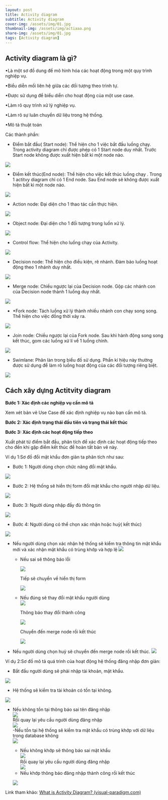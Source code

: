 ```yaml
---
layout: post
title: Activity diagram
subtitle: Activity diagram
cover-img: /assets/img/01.jpg
thumbnail-img: /assets/img/actiaaa.png
share-img: /assets/img/01.jpg
tags: [Activity diagram]
---
```

## Activity diagram là gì?

•Là một sơ đồ dung để mô hình hóa các hoạt động trong một quy trình nghiệp vụ.

•Biểu diễn mối liên hệ giữa các đối tượng theo trình tự.

•Được sử dụng để biểu diễn cho hoạt động của một use case.

•Làm rõ quy trình xử lý nghiệp vụ.

•Làm rõ sự luân chuyển dữ liệu trong hệ thống.

•Mô tả thuật toán

Các thành phần:

* Điểm bắt đầu( Start node): Thể hiện cho 1 việc bắt  đầu luồng chạy. Trong activity diagram chỉ được phép có 1 Start node duy nhất. Trước Start node không được xuất hiện bất kì một node nào.

![](https://raw.githubusercontent.com/anhquan02/anhquan02.github.io/anhquan02/docs/img/Activity/1.png)  

* Điểm kết thúc(End node): Thể hiện cho việc kết thúc luồng chạy . Trong 1 actitvy diagram chỉ có 1 End node. Sau End node sẽ không được xuất hiện bất kì một node nào.

![](https://raw.githubusercontent.com/anhquan02/anhquan02.github.io/anhquan02/docs/img/Activity/2.png)

* Action node: Đại diện cho 1 thao tác cần thực hiện.

![](https://raw.githubusercontent.com/anhquan02/anhquan02.github.io/anhquan02/docs/img/Activity/3.png)

* Object node: Đại diện cho 1 đối tượng trong luồn xử lý.

![](https://raw.githubusercontent.com/anhquan02/anhquan02.github.io/anhquan02/docs/img/Activity/4.png)

* Control flow: Thể hiện cho luồng chạy của Activity.

![](https://raw.githubusercontent.com/anhquan02/anhquan02.github.io/anhquan02/docs/img/Activity/5.png)

* Decision node: Thể hiện cho điều kiện, rẽ nhánh. Đảm bảo luồng hoạt động theo 1 nhánh duy nhất.

![](https://raw.githubusercontent.com/anhquan02/anhquan02.github.io/anhquan02/docs/img/Activity/6.png)

* Merge node: Chiều ngược lại của Decision node. Gộp các nhánh con của Decision node thành 1 luồng duy nhất.

![](https://raw.githubusercontent.com/anhquan02/anhquan02.github.io/anhquan02/docs/img/Activity/7.png)

* *Fork node: Tách luồng xử lý thành nhiều nhánh con chạy song song. Thể hiện cho việc đồng thời xảy ra.

![](https://raw.githubusercontent.com/anhquan02/anhquan02.github.io/anhquan02/docs/img/Activity/8.png)

* Join node: Chiều ngược lại của Fork node. Sau khi hành động song song kết thúc, gom các luồng xử lí về 1 luồng chính.

![](https://raw.githubusercontent.com/anhquan02/anhquan02.github.io/anhquan02/docs/img/Activity/9.png)

* Swimlane: Phân làn trong biểu đồ sử dụng. Phần kí hiệu này thường được sử dụng để làm rõ luồng hoạt động của các đối tượng riêng biệt.

![](https://raw.githubusercontent.com/anhquan02/anhquan02.github.io/anhquan02/docs/img/Activity/10.png)



## Cách xây dựng Actitvity diagram

**Bước 1: Xác định các nghiệp vụ cần mô tả**

Xem xét bản vẽ Use Case  để xác định nghiệp vụ nào bạn cần mô tả.

**Bước 2: Xác định trạng thái đầu tiên và trạng thái kết thúc**

**Bước 3: Xác định các hoạt động tiếp theo**

Xuất phát từ điểm bắt đầu, phân tích để xác định các hoạt động tiếp theo cho đến khi gặp điểm kết thúc để hoàn tất bản vẽ này.

Ví dụ 1:Sơ đồ đổi mật khẩu đơn giản ta phân tích như sau:
* Bước 1: Người dùng chọn chức năng đổi mật khẩu.

![](https://raw.githubusercontent.com/anhquan02/anhquan02.github.io/anhquan02/docs/img/Activity/vidu1/1.png)

* Bước 2: Hệ thống sẽ hiển thị form đổi mật khẩu cho người nhập dữ liệu.

![](https://raw.githubusercontent.com/anhquan02/anhquan02.github.io/anhquan02/docs/img/Activity/vidu1/2.png)

* Bước 3: Người dùng nhập đầy đủ thông tin

![](https://raw.githubusercontent.com/anhquan02/anhquan02.github.io/anhquan02/docs/img/Activity/vidu1/3.png)

* Bước 4: Người dùng có thể chọn xác nhận hoặc huỷ( kết thúc)

![](https://raw.githubusercontent.com/anhquan02/anhquan02.github.io/anhquan02/docs/img/Activity/vidu1/4.png)
- Nếu người dùng chọn xác nhận hệ thống sẽ kiểm tra thông tin mật khẩu mới và xác nhận mật khẩu có trùng khớp và hợp lệ
    ![](https://raw.githubusercontent.com/anhquan02/anhquan02.github.io/anhquan02/docs/img/Activity/vidu1/5.png)
    - Nếu sai sẽ thông báo lỗi

        ![](https://raw.githubusercontent.com/anhquan02/anhquan02.github.io/anhquan02/docs/img/Activity/vidu1/6.png)  

        Tiếp sẽ chuyển về hiển thị form

        ![](https://raw.githubusercontent.com/anhquan02/anhquan02.github.io/anhquan02/docs/img/Activity/vidu1/7.png)

    - Nếu đúng sẽ thay đổi mật khẩu người dùng        
        ![](https://raw.githubusercontent.com/anhquan02/anhquan02.github.io/anhquan02/docs/img/Activity/vidu1/8.png)            

        Thông báo thay đổi thành công            

        ![](https://raw.githubusercontent.com/anhquan02/anhquan02.github.io/anhquan02/docs/img/Activity/vidu1/9.png)            

        Chuyển đến merge node rồi kết thúc   
                 
        ![](https://raw.githubusercontent.com/anhquan02/anhquan02.github.io/anhquan02/docs/img/Activity/vidu1/10.png)         
- Nếu người dùng chọn huỷ sẽ chuyển đến merge node rồi kết thúc. 
    ![](https://raw.githubusercontent.com/anhquan02/anhquan02.github.io/anhquan02/docs/img/Activity/vidu1/11.png)

Ví dụ 2:Sơ đồ mô tả quá trình của hoạt động hệ thống đăng nhập đơn giản:
* Bắt đầu người dùng sẽ phải nhập tài khoản, mật khẩu.

![](https://raw.githubusercontent.com/anhquan02/anhquan02.github.io/anhquan02/docs/img/Activity/vidu2/1.png)

* Hệ thống sẽ kiểm tra tài khoản có tồn tại không.

![](https://raw.githubusercontent.com/anhquan02/anhquan02.github.io/anhquan02/docs/img/Activity/vidu2/2.png)

- Nếu không tồn tại thông báo sai tên đăng nhập        
    ![](https://raw.githubusercontent.com/anhquan02/anhquan02.github.io/anhquan02/docs/img/Activity/vidu2/3.png)         
    Rồi quay lại yêu cầu người dùng đăng nhập                
    ![](https://raw.githubusercontent.com/anhquan02/anhquan02.github.io/anhquan02/docs/img/Activity/vidu2/4.png)           
-Nếu tồn tại hệ thống sẽ kiểm tra mật khẩu có trùng khớp với dữ liệu trong database không        
![](https://raw.githubusercontent.com/anhquan02/anhquan02.github.io/anhquan02/docs/img/Activity/vidu2/5.png)       
    - Nếu không khớp sẽ thông báo sai mật khẩu                
        ![](https://raw.githubusercontent.com/anhquan02/anhquan02.github.io/anhquan02/docs/img/Activity/vidu2/6.png)             
        Rồi quay lại yêu cầu người dùng đăng nhập                        
        ![](https://raw.githubusercontent.com/anhquan02/anhquan02.github.io/anhquan02/docs/img/Activity/vidu2/7.png)               
    - Nếu khớp thông báo đăng nhập thành công rồi kết thúc        
        
    ![](https://raw.githubusercontent.com/anhquan02/anhquan02.github.io/anhquan02/docs/img/Activity/vidu2/9.png)

Link tham khảo: [What is Activity Diagram? (visual-paradigm.com)](https://www.visual-paradigm.com/guide/uml-unified-modeling-language/what-is-activity-diagram/)
